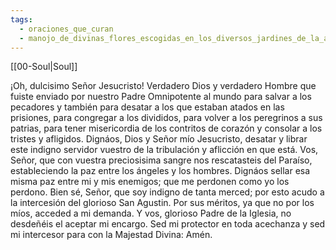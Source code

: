 ```yaml
---
tags:
  - oraciones_que_curan
  - manojo_de_divinas_flores_escogidas_en_los_diversos_jardines_de_la_antigua_sabiduria
---
```

[[00-Soul|Soul]]

¡Oh, dulcisimo Señor Jesucristo! Verdadero Dios y verdadero Hombre que fuiste enviado por nuestro Padre Omnipotente al mundo para salvar a los pecadores y también para desatar a los que estaban atados en las prisiones, para congregar a los divididos, para volver a los peregrinos a sus patrias, para tener misericordia de los contritos de corazón y consolar a los tristes y afligidos. Dignáos, Dios y Señor mío Jesucristo, desatar y librar este indigno servidor vuestro de la tribulación y aflicción en que está. Vos, Señor, que con vuestra preciosisima sangre nos rescatasteis del Paraíso, estableciendo la paz entre los ángeles y los hombres. Dignáos sellar esa misma paz entre mi y mis enemigos; que me perdonen como yo los perdono. Bien sé, Señor, que soy indigno de tanta merced; por esto acudo a la intercesión del glorioso San Agustin. Por sus méritos, ya que no por los míos, acceded a mi demanda. Y vos, glorioso Padre de la Iglesia, no desdeñéis el aceptar mi encargo. Sed mi protector en toda acechanza y sed mi intercesor para con la Majestad Divina: Amén.

